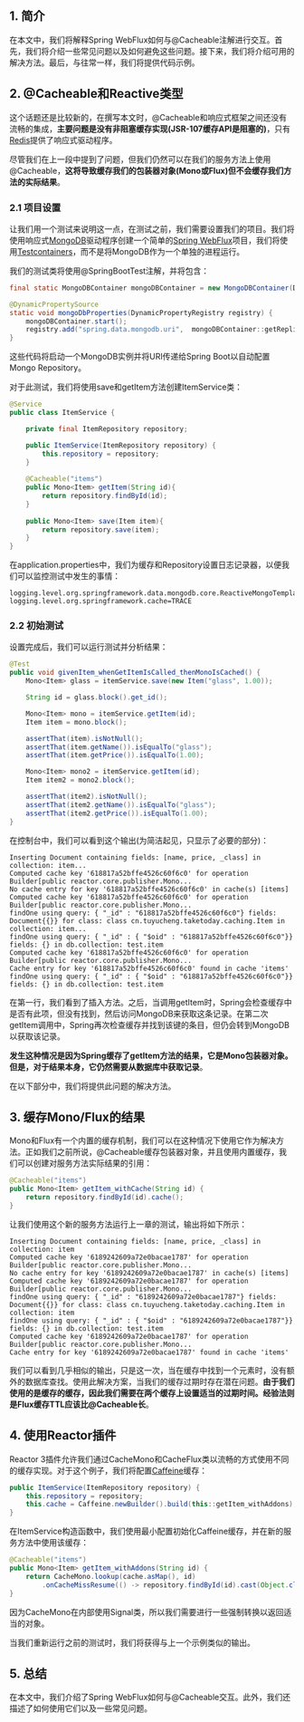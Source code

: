 ## 1. 简介

在本文中，我们将解释Spring WebFlux如何与@Cacheable注解进行交互。首先，我们将介绍一些常见问题以及如何避免这些问题。接下来，我们将介绍可用的解决方法。最后，与往常一样，我们将提供代码示例。

## 2. @Cacheable和Reactive类型

这个话题还是比较新的，在撰写本文时，@Cacheable和响应式框架之间还没有流畅的集成，**主要问题是没有非阻塞缓存实现(JSR-107缓存API是阻塞的)**，只有[Redis](https://www.baeldung.com/spring-data-redis-tutorial)提供了响应式驱动程序。

尽管我们在上一段中提到了问题，但我们仍然可以在我们的服务方法上使用@Cacheable，**这将导致缓存我们的包装器对象(Mono或Flux)但不会缓存我们方法的实际结果**。

### 2.1 项目设置

让我们用一个测试来说明这一点，在测试之前，我们需要设置我们的项目。我们将使用响应式[MongoDB](https://www.baeldung.com/spring-data-mongodb-tutorial)驱动程序创建一个简单的[Spring WebFlux](https://www.baeldung.com/spring-webflux)项目，我们将使用[Testcontainers](https://www.baeldung.com/spring-boot-testcontainers-integration-test)，而不是将MongoDB作为一个单独的进程运行。

我们的测试类将使用@SpringBootTest注解，并将包含：

```java
final static MongoDBContainer mongoDBContainer = new MongoDBContainer(DockerImageName.parse("mongo:4.0.10"));

@DynamicPropertySource
static void mongoDbProperties(DynamicPropertyRegistry registry) {
    mongoDBContainer.start();
    registry.add("spring.data.mongodb.uri",  mongoDBContainer::getReplicaSetUrl);
}
```

这些代码将启动一个MongoDB实例并将URI传递给Spring Boot以自动配置Mongo Repository。

对于此测试，我们将使用save和getItem方法创建ItemService类：

```java
@Service
public class ItemService {

    private final ItemRepository repository;

    public ItemService(ItemRepository repository) {
        this.repository = repository;
    }
    
    @Cacheable("items")
    public Mono<Item> getItem(String id){
        return repository.findById(id);
    }
    
    public Mono<Item> save(Item item){
        return repository.save(item);
    }
}
```

在application.properties中，我们为缓存和Repository设置日志记录器，以便我们可以监控测试中发生的事情：

```properties
logging.level.org.springframework.data.mongodb.core.ReactiveMongoTemplate=DEBUG
logging.level.org.springframework.cache=TRACE
```

### 2.2 初始测试

设置完成后，我们可以运行测试并分析结果：

```java
@Test
public void givenItem_whenGetItemIsCalled_thenMonoIsCached() {
    Mono<Item> glass = itemService.save(new Item("glass", 1.00));

    String id = glass.block().get_id();

    Mono<Item> mono = itemService.getItem(id);
    Item item = mono.block();

    assertThat(item).isNotNull();
    assertThat(item.getName()).isEqualTo("glass");
    assertThat(item.getPrice()).isEqualTo(1.00);

    Mono<Item> mono2 = itemService.getItem(id);
    Item item2 = mono2.block();

    assertThat(item2).isNotNull();
    assertThat(item2.getName()).isEqualTo("glass");
    assertThat(item2.getPrice()).isEqualTo(1.00);
}
```

在控制台中，我们可以看到这个输出(为简洁起见，只显示了必要的部分)：

```shell
Inserting Document containing fields: [name, price, _class] in collection: item...
Computed cache key '618817a52bffe4526c60f6c0' for operation Builder[public reactor.core.publisher.Mono...
No cache entry for key '618817a52bffe4526c60f6c0' in cache(s) [items]
Computed cache key '618817a52bffe4526c60f6c0' for operation Builder[public reactor.core.publisher.Mono...
findOne using query: { "_id" : "618817a52bffe4526c60f6c0"} fields: Document{{}} for class: class cn.tuyucheng.taketoday.caching.Item in collection: item...
findOne using query: { "_id" : { "$oid" : "618817a52bffe4526c60f6c0"}} fields: {} in db.collection: test.item
Computed cache key '618817a52bffe4526c60f6c0' for operation Builder[public reactor.core.publisher.Mono...
Cache entry for key '618817a52bffe4526c60f6c0' found in cache 'items'
findOne using query: { "_id" : { "$oid" : "618817a52bffe4526c60f6c0"}} fields: {} in db.collection: test.item
```

在第一行，我们看到了插入方法。之后，当调用getItem时，Spring会检查缓存中是否有此项，但没有找到，然后访问MongoDB来获取这条记录。在第二次getItem调用中，Spring再次检查缓存并找到该键的条目，但仍会转到MongoDB以获取该记录。

**发生这种情况是因为Spring缓存了getItem方法的结果，它是Mono包装器对象。但是，对于结果本身，它仍然需要从数据库中获取记录**。

在以下部分中，我们将提供此问题的解决方法。

## 3. 缓存Mono/Flux的结果

Mono和Flux有一个内置的缓存机制，我们可以在这种情况下使用它作为解决方法。正如我们之前所说，@Cacheable缓存包装器对象，并且使用内置缓存，我们可以创建对服务方法实际结果的引用：

```java
@Cacheable("items")
public Mono<Item> getItem_withCache(String id) {
    return repository.findById(id).cache();
}
```

让我们使用这个新的服务方法运行上一章的测试，输出将如下所示：

```shell
Inserting Document containing fields: [name, price, _class] in collection: item
Computed cache key '6189242609a72e0bacae1787' for operation Builder[public reactor.core.publisher.Mono...
No cache entry for key '6189242609a72e0bacae1787' in cache(s) [items]
Computed cache key '6189242609a72e0bacae1787' for operation Builder[public reactor.core.publisher.Mono...
findOne using query: { "_id" : "6189242609a72e0bacae1787"} fields: Document{{}} for class: class cn.tuyucheng.taketoday.caching.Item in collection: item
findOne using query: { "_id" : { "$oid" : "6189242609a72e0bacae1787"}} fields: {} in db.collection: test.item
Computed cache key '6189242609a72e0bacae1787' for operation Builder[public reactor.core.publisher.Mono...
Cache entry for key '6189242609a72e0bacae1787' found in cache 'items'
```

我们可以看到几乎相似的输出，只是这一次，当在缓存中找到一个元素时，没有额外的数据库查找。使用此解决方案，当我们的缓存过期时存在潜在问题。**由于我们使用的是缓存的缓存，因此我们需要在两个缓存上设置适当的过期时间。经验法则是Flux缓存TTL应该比@Cacheable长**。

## 4. 使用Reactor插件

Reactor 3插件允许我们通过CacheMono和CacheFlux类以流畅的方式使用不同的缓存实现。对于这个例子，我们将配置[Caffeine](https://www.baeldung.com/spring-boot-caffeine-cache)缓存：

```java
public ItemService(ItemRepository repository) {
    this.repository = repository;
    this.cache = Caffeine.newBuilder().build(this::getItem_withAddons);
}
```

在ItemService构造函数中，我们使用最小配置初始化Caffeine缓存，并在新的服务方法中使用该缓存：

```java
@Cacheable("items")
public Mono<Item> getItem_withAddons(String id) {
    return CacheMono.lookup(cache.asMap(), id)
        .onCacheMissResume(() -> repository.findById(id).cast(Object.class)).cast(Item.class);
}
```

因为CacheMono在内部使用Signal类，所以我们需要进行一些强制转换以返回适当的对象。

当我们重新运行之前的测试时，我们将获得与上一个示例类似的输出。

## 5. 总结

在本文中，我们介绍了Spring WebFlux如何与@Cacheable交互。此外，我们还描述了如何使用它们以及一些常见问题。